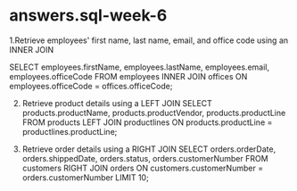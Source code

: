 # answers.sql-week-6
 1.Retrieve employees' first name, last name, email, and office code using an INNER JOIN
 
   SELECT employees.firstName, employees.lastName, employees.email, employees.officeCode
   FROM employees
   INNER JOIN offices ON employees.officeCode = offices.officeCode;

 2. Retrieve product details using a LEFT JOIN
SELECT products.productName, products.productVendor, products.productLine
FROM products
LEFT JOIN productlines ON products.productLine = productlines.productLine;

3.  Retrieve order details using a RIGHT JOIN
SELECT orders.orderDate, orders.shippedDate, orders.status, orders.customerNumber
FROM customers
RIGHT JOIN orders ON customers.customerNumber = orders.customerNumber
LIMIT 10;


